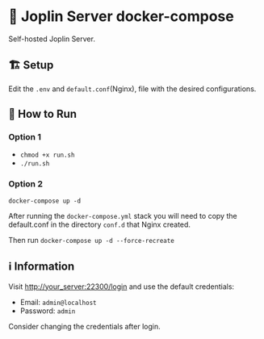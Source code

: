 # 📝 Joplin Server docker-compose
Self-hosted Joplin Server.

## 🏗️ Setup
Edit the `.env` and `default.conf`(Nginx), file with the desired configurations.

## 🚀 How to Run
### Option 1
* `chmod +x run.sh`
* `./run.sh`

### Option 2 
`docker-compose up -d`

After running the `docker-compose.yml` stack you will need to copy the default.conf in the directory `conf.d` that Nginx created.

Then run
`docker-compose up -d --force-recreate`

## ℹ️ Information
Visit [http://your_server:22300/login](http://your_server:22300/login) and use the default credentials:
* Email: `admin@localhost`
* Password: `admin`

Consider changing the credentials after login.
